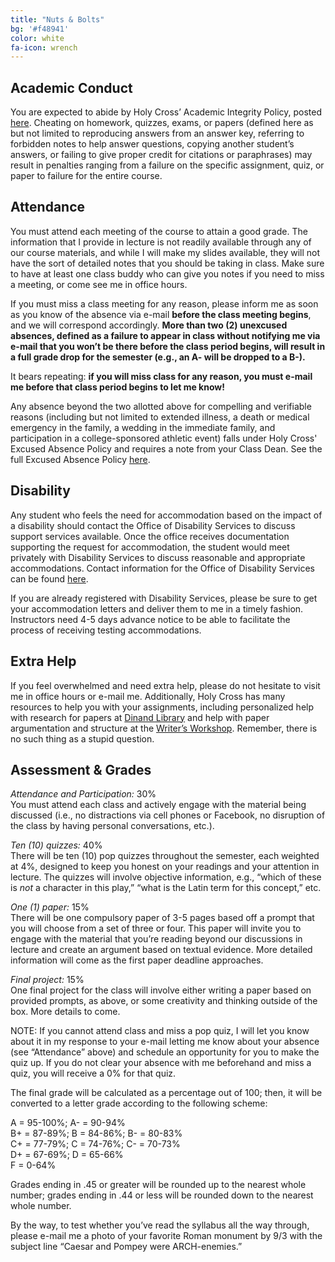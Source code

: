 ```yaml
---
title: "Nuts & Bolts"
bg: '#f48941'
color: white
fa-icon: wrench
---
```


## Academic Conduct
You are expected to abide by Holy Cross’ Academic Integrity Policy, posted [here](https://catalog.holycross.edu/node/1381/#AHP). Cheating on homework, quizzes, exams, or papers (defined here as but not limited to reproducing answers from an answer key, referring to forbidden notes to help answer questions, copying another student’s answers, or failing to give proper credit for citations or paraphrases) may result in penalties ranging from a failure on the specific assignment, quiz, or paper to failure for the entire course.

## Attendance
You must attend each meeting of the course to attain a good grade. The information that I provide in lecture is not readily available through any of our course materials, and while I will make my slides available, they will not have the sort of detailed notes that you should be taking in class. Make sure to have at least one class buddy who can give you notes if you need to miss a meeting, or come see me in office hours.

If you must miss a class meeting for any reason, please inform me as soon as you know of the absence via e-mail **before the class meeting begins**, and we will correspond accordingly. **More than two (2) unexcused absences, defined as a failure to appear in class without notifying me via e-mail that you won’t be there before the class period begins, will result in a full grade drop for the semester (e.g., an A- will be dropped to a B-).**

It bears repeating: **if you will miss class for any reason, you must e-mail me before that class period begins to let me know!**

Any absence beyond the two allotted above for compelling and verifiable reasons (including but not limited to extended illness, a death or medical emergency in the family, a wedding in the immediate family, and participation in a college-sponsored athletic event) falls under Holy Cross' Excused Absence Policy and requires a note from your Class Dean. See the full Excused Absence Policy [here](https://catalog.holycross.edu/node/1381/#EAP).

## Disability
Any student who feels the need for accommodation based on the impact of a disability should contact the Office of Disability Services to discuss support services available. Once the office receives documentation supporting the request for accommodation, the student would meet privately with Disability Services to discuss reasonable and appropriate accommodations. Contact information for the Office of Disability Services can be found [here](https://www.holycross.edu/health-wellness-and-access/office-disability-services).

If you are already registered with Disability Services, please be sure to get your accommodation letters and deliver them to me in a timely fashion. Instructors need 4-5 days advance notice to be able to facilitate the process of receiving testing accommodations.

## Extra Help
If you feel overwhelmed and need extra help, please do not hesitate to visit me in office hours or e-mail me. Additionally, Holy Cross has many resources to help you with your assignments, including personalized help with research for papers at [Dinand Library](https://libguides.holycross.edu/ask) and help with paper argumentation and structure at the [Writer’s Workshop](https://www.holycross.edu/academics/support-and-resources/center-for-writing/writers-workshop). Remember, there is no such thing as a stupid question.

## Assessment & Grades
*Attendance and Participation:* 30%  
You must attend each class and actively engage with the material being discussed (i.e., no distractions via cell phones or Facebook, no disruption of the class by having personal conversations, etc.).

*Ten (10) quizzes:* 40%  
There will be ten (10) pop quizzes throughout the semester, each weighted at 4%, designed to keep you honest on your readings and your attention in lecture. The quizzes will involve objective information, e.g., “which of these is *not* a character in this play,” “what is the Latin term for this concept,” etc.

*One (1) paper:* 15%  
There will be one compulsory paper of 3-5 pages based off a prompt that you will choose from a set of three or four. This paper will invite you to engage with the material that you’re reading beyond our discussions in lecture and create an argument based on textual evidence. More detailed information will come as the first paper deadline approaches.

*Final project:* 15%  
One final project for the class will involve either writing a paper based on provided prompts, as above, or some creativity and thinking outside of the box. More details to come.

NOTE: If you cannot attend class and miss a pop quiz, I will let you know about it in my response to your e-mail letting me know about your absence (see “Attendance” above) and schedule an opportunity for you to make the quiz up. If you do not clear your absence with me beforehand and miss a quiz, you will receive a 0% for that quiz.

The final grade will be calculated as a percentage out of 100; then, it will be converted to a letter grade according to the following scheme:

A = 95-100%; A- = 90-94%  
B+ = 87-89%; B = 84-86%; B- = 80-83%  
C+ = 77-79%; C = 74-76%; C- = 70-73%  
D+ = 67-69%; D = 65-66%  
F = 0-64%

Grades ending in .45 or greater will be rounded up to the nearest whole number; grades ending in .44 or less will be rounded down to the nearest whole number.

By the way, to test whether you’ve read the syllabus all the way through, please e-mail me a photo of your favorite Roman monument by 9/3 with the subject line “Caesar and Pompey were ARCH-enemies.”
